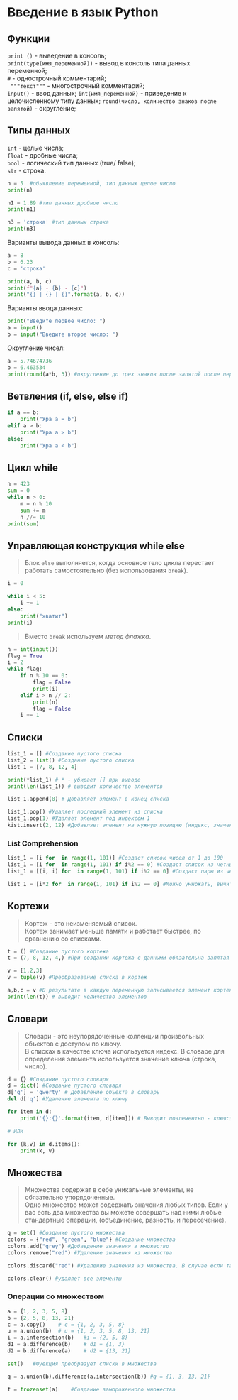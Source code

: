 # Введение в язык Python

## Функции  
`print ()` - выведение в консоль;  
`print(type(имя_переменной))` - вывод в консоль типа данных переменной;  
`#` - однострочный комментарий;  
` """текст"""` - многострочный комментарий;  
`input()` - ввод данных;
`int(имя_переменной)` - приведение к целочисленному типу данных;
`round(число, количество знаков после запятой)` - округление;  


## Типы данных
`int` - целые числа;  
`float` - дробные числа;  
`bool` - логический тип данных (true/ false);  
`str` - строка.

```python
n = 5  #обьявление переменной, тип данных целое число
print(n)

n1 = 1.89 #тип данных дробное число
print(n1) 

n3 = 'строка' #тип данных строка
print(n3)

```

Варианты вывода данных в консоль:
```python
a = 8
b = 6.23
c = 'строка'

print(a, b, c)
print(f"{a} - {b} - {c}")
print("{} | {} | {}".format(a, b, c))
```

Варианты ввода данных:
```python
print("Введите первое число: ")
a = input()
b = input("Введите второе число: ")
```

Округление чисел:
```python
a = 5.74674736
b = 6.463534
print(round(a*b, 3)) #округление до трех знаков после запятой после перемножения чисел
```

## Ветвления (if, else, else if)

```python
if a == b:
    print("Ура a = b")
elif a > b:
    print("Ура a > b")   
else:
    print("Ура a < b")      
```

## Цикл while
```python
n = 423
sum = 0
while n > 0:
    m = n % 10
    sum += m
    n //= 10
print(sum)
```

## Управляющая конструкция while else
> Блок `else` выполняется, когда основное тело цикла перестает работать самостоятельно (без использования `break`).
```python
i = 0

while i < 5:
    i += 1
else:
    print("хватит")
print(i)
```

> Вместо `break` используем *метод флажка*.
```python
n = int(input())
flag = True
i = 2
while flag:
    if n % 10 == 0:
        flag = False
        print(i)
    elif i > n // 2:
        print(n)
        flag = False
    i += 1     
```

## Списки
```python
list_1 = [] #Создание пустого списка
list_2 = list() #Создание пустого списка
list_1 = [7, 8, 12, 4]

print(*list_1) # * - убирает [] при выводе
print(len(list_1)) # выводит количество элементов

list_1.append(8) # Добавляет элемент в конец списка

list_1.pop() #Удаляет последний элемент из списка
list_1.pop(1) #Удаляет элемент под индексом 1
kist.insert(2, 12) #Добавляет элемент на нужную позицию (индекс, значение)
```
### List Comprehension
```python
list_1 = [i for  in range(1, 101)] #Создаст список чисел от 1 до 100
list_1 = [i for  in range(1, 101) if i%2 == 0] #Создаст список из четных чисел от 1 до 100
list_1 = [(i, i) for  in range(1, 101) if i%2 == 0] #Создаст пары из четных чисел от 1 до 100 (кортежи)

list_1 = [i*2 for  in range(1, 101) if i%2 == 0] #Можно умножать, вычитать и тп
```

## Кортежи
>Кортеж - это неизменяемый список.   
Кортеж занимает меньше памяти и работает быстрее, по сравнению со списками.

```python
t = () #Создание пустого кортежа
t = (7, 8, 12, 4,) #При создании кортежа с данными обязательна запятая в конце

v = [1,2,3]
v = tuple(v) #Преобразование списка в кортеж

a,b,c = v #В результате в каждую переменную записывается элемент кортежа а=1, b=2, c=3
print(len(t)) # выводит количество элементов
```

## Словари

> Словари - это неупорядоченные коллекции произвольных объектов с доступом по ключу.  
В списках в качестве ключа используется индекс. В словаре для определения элемента используется значение ключа (строка, число).
```python
d = {} #Создание пустого словаря
d = dict() #Создание пустого словаря
d['q'] = 'qwerty' # Добавление объекта в словарь
del d['q'] #Удаление элемента по ключу

for item in d:
    print('{}:{}'.format(item, d[item])) # Выводит поэлементно - ключ:значение

# ИЛИ

for (k,v) in d.items():
    print(k, v)
```
## Множества
>Множества содержат в себе уникальные элементы, не обязательно упорядоченные.   
Одно множество может содержать значения любых типов. Если у вас есть два множества вы можете совершать над ними любые стандартные операции, (объединение, разность, и пересечение).

```python
q = set() #Создание пустого множества
colors = {"red", "green", "blue"} #Создание множества
colors.add("grey") #Добавдение значения в множество
colors.remove("red") #Удаление значения из множества

colors.discard("red") #Удаление значения из множества. В случае если такого значения нет в множестве то просто пропускает а не выдает ошибку

colors.clear() #удаляет все элементы

```
### Операции со множеством
```python
a = {1, 2, 3, 5, 8}
b = {2, 5, 8, 13, 21}
c = a.copy()    # c = {1, 2, 3, 5, 8}
u = a.union(b)  # u = {1, 2, 3, 5, 8, 13, 21}
i = a.intersection(b)   #i = {2, 5, 8}
d1 = a.difference(b)    # d1 = {1, 3}
d2 = b.difference(a)    # d2 = {13, 21}

set()   #Фуекция преобразует списки в множества

q = a.union(b).difference(a.intersection(b)) #q = {1, 3, 13, 21}

f = frozenset(a)    #Создание замороженного множества
```
